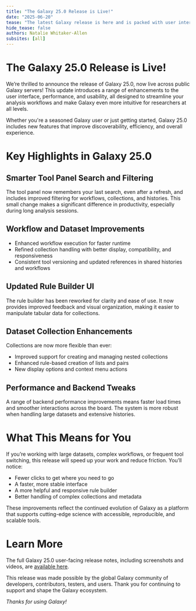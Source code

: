 ```yaml
---
title: "The Galaxy 25.0 Release is Live!"
date: "2025-06-20"
tease: "The latest Galaxy release is here and is packed with user interface upgrades, performance improvements, and smarter tools to streamline your research."
hide_tease: false
authors: Natalie Whitaker-Allen
subsites: [all]
---
```


# The Galaxy 25.0 Release is Live\!

We’re thrilled to announce the release of Galaxy 25.0, now live across public Galaxy servers\! This update introduces a range of enhancements to the user interface, performance, and usability, all designed to streamline your analysis workflows and make Galaxy even more intuitive for researchers at all levels.

Whether you're a seasoned Galaxy user or just getting started, Galaxy 25.0 includes new features that improve discoverability, efficiency, and overall experience.

# Key Highlights in Galaxy 25.0

## Smarter Tool Panel Search and Filtering

The tool panel now remembers your last search,  even after a refresh,  and includes improved filtering for workflows, collections, and histories. This small change makes a significant difference in productivity, especially during long analysis sessions.

## Workflow and Dataset Improvements

* Enhanced workflow execution for faster runtime  
* Refined collection handling with better display, compatibility, and responsiveness  
* Consistent tool versioning and updated references in shared histories and workflows

## Updated Rule Builder UI

The rule builder has been reworked for clarity and ease of use. It now provides improved feedback and visual organization, making it easier to manipulate tabular data for collections.

## Dataset Collection Enhancements

Collections are now more flexible than ever:

* Improved support for creating and managing nested collections  
* Enhanced rule-based creation of lists and pairs  
* New display options and context menu actions

## Performance and Backend Tweaks

A range of backend performance improvements means faster load times and smoother interactions across the board. The system is more robust when handling large datasets and extensive histories.

# What This Means for You

If you’re working with large datasets, complex workflows, or frequent tool switching, this release will speed up your work and reduce friction. You’ll notice:

* Fewer clicks to get where you need to go  
* A faster, more stable interface  
* A more helpful and responsive rule builder  
* Better handling of complex collections and metadata

These improvements reflect the continued evolution of Galaxy as a platform that supports cutting-edge science with accessible, reproducible, and scalable tools.

# Learn More

The full Galaxy 25.0 user-facing release notes, including screenshots and videos, are [available here](https://docs.galaxyproject.org/en/master/releases/25.0_announce_user.html).

This release was made possible by the global Galaxy community of developers, contributors, testers, and users. Thank you for continuing to support and shape the Galaxy ecosystem.

*Thanks for using Galaxy\!*
